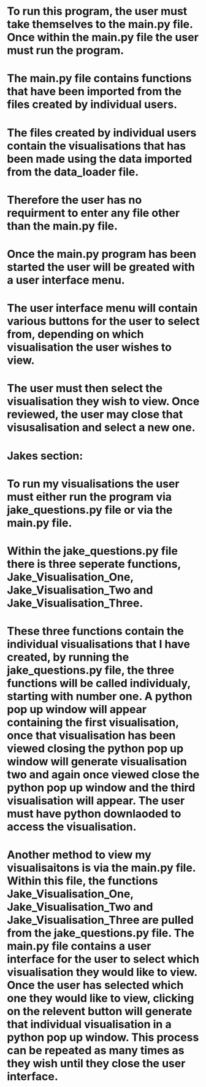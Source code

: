 # To run this program, the user must take themselves to the main.py file. Once within the main.py file the user must run the program. 
# The main.py file contains functions that have been imported from the files created by individual users.
# The files created by individual users contain the visualisations that has been made using the data imported from the data_loader file.
# Therefore the user has no requirment to enter any file other than the main.py file. 
# Once the main.py program has been started the user will be greated with a user interface menu.
# The user interface menu will contain various buttons for the user to select from, depending on which visualisation the user wishes to view. 
# The user must then select the visualisation they wish to view. Once reviewed, the user may close that visusalisation and select a new one. 

# Jakes section:
# To run my visualisations the user must either run the program via jake_questions.py file or via the main.py file. 
# Within the jake_questions.py file there is three seperate functions, Jake_Visualisation_One, Jake_Visualisation_Two and Jake_Visualisation_Three.
# These three functions contain the individual visualisations that I have created, by running the jake_questions.py file, the three functions will be called individualy, starting with number one. A python pop up window will appear containing the first visualisation, once that visualisation has been viewed closing the python pop up window will generate visualisation two and again once viewed close the python pop up window and the third visualisation will appear. The user must have python downlaoded to access the visualisation. 
# Another method to view my visualisaitons is via the main.py file. Within this file, the functions Jake_Visualisation_One, Jake_Visualisation_Two and Jake_Visualisation_Three are pulled from the jake_questions.py file. The main.py file contains a user interface for the user to select which visualisation they would like to view. Once the user has selected which one they would like to view, clicking on the relevent button will generate that individual visualisation in a python pop up window. This process can be repeated as many times as they wish until they close the user interface. 
